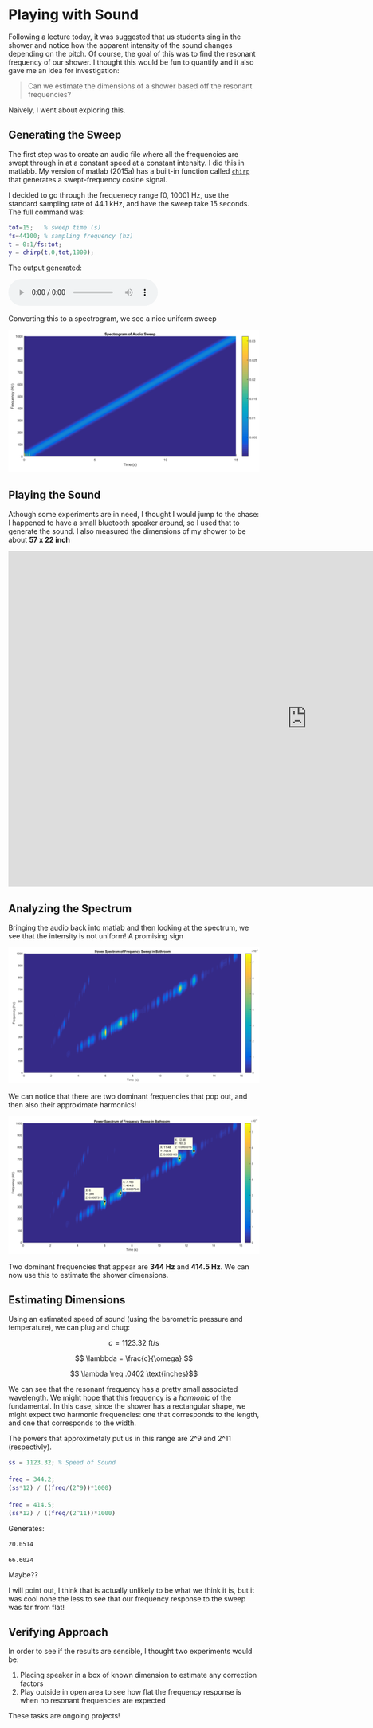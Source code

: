 # Playing with Sound

Following a lecture today, it was suggested that us students sing in the shower and notice how the apparent intensity of the sound changes depending on the pitch. Of course, the goal of this was to find the resonant frequency of our shower. I thought this would be fun to quantify and it also gave me an idea for investigation:

> Can we estimate the dimensions of a shower based off the resonant frequencies?

Naively, I went about exploring this.

## Generating the Sweep

The first step was to create an audio file where all the frequencies are swept through in at a constant speed at a constant intensity. I did this in matlabb. My version of matlab (2015a) has a built-in function called [`chirp`](https://www.mathworks.com/help/signal/ref/chirp.html) that generates a swept-frequency cosine signal.

I decided to go through the frequenecy range [0, 1000] Hz, use the standard sampling rate of 44.1 kHz, and have the sweep take 15 seconds. The full command was:

```matlab
tot=15;   % sweep time (s)
fs=44100; % sampling frequency (hz)
t = 0:1/fs:tot;
y = chirp(t,0,tot,1000);
```
The output generated: 

<audio controls>
  <source src="/assets/freqSweep.wav" type="audio/wav">
Your browser does not support the audio element.
</audio>

Converting this to a spectrogram, we see a nice uniform sweep

![text](/assets/freqSweepSpec.png)

## Playing the Sound

Athough some experiments are in need, I thought I would jump to the chase: I happened to have a small bluetooth speaker around, so I used that to generate the sound. I also measured the dimensions of my shower to be about **57 x 22 inch**

<iframe width="1198" height="674" src="https://www.youtube.com/embed/5kJpnmpz_0Y" title="YouTube video player" frameborder="0" allow="accelerometer; autoplay; clipboard-write; encrypted-media; gyroscope; picture-in-picture" allowfullscreen></iframe>

## Analyzing the Spectrum

Bringing the audio back into matlab and then looking at the spectrum, we see that the intensity is not uniform! A promising sign

![spectrum](/assets/bathroomSweep.png)

We can notice that there are two dominant frequencies that pop out, and then also their approximate harmonics!

![annotSpec](/assets/bathroomSweep_annot.png)

Two dominant frequencies that appear are **344 Hz** and **414.5 Hz**. We can now use this to estimate the shower dimensions.

## Estimating Dimensions

Using an estimated speed of sound (using the barometric pressure and temperature), we can plug and chug:

$$ c = 1123.32 \text{ ft/s} $$

$$ \lambbda = \frac{c}{\omega} $$

$$ \lambda \req .0402 \text{inches}$$

We can see that the resonant frequency has a pretty small associated wavelength. We might hope that this frequency is a *harmonic* of the fundamental. In this case, since the shower has a rectangular shape, we might expect two harmonic frequencies: one that corresponds to the length, and one that corresponds to the width. 

The powers that approximetaly put us in this range are 2^9 and 2^11 (respectivly).


```matlab
ss = 1123.32; % Speed of Sound

freq = 344.2;
(ss*12) / ((freq/(2^9))*1000)

freq = 414.5;
(ss*12) / ((freq/(2^11))*1000)
```

Generates:

```pre
20.0514

66.6024
```

Maybe??

I will point out, I think that is actually unlikely to be what we think it is, but it was cool none the less to see that our frequency response to the sweep was far from flat!

## Verifying Approach

In order to see if the results are sensible, I thought two experiments would be:

1. Placing speaker in a box of known dimension to estimate any correction factors
2. Play outside in open area to see how flat the frequency response is when no resonant frequencies are expected

These tasks are ongoing projects! 


